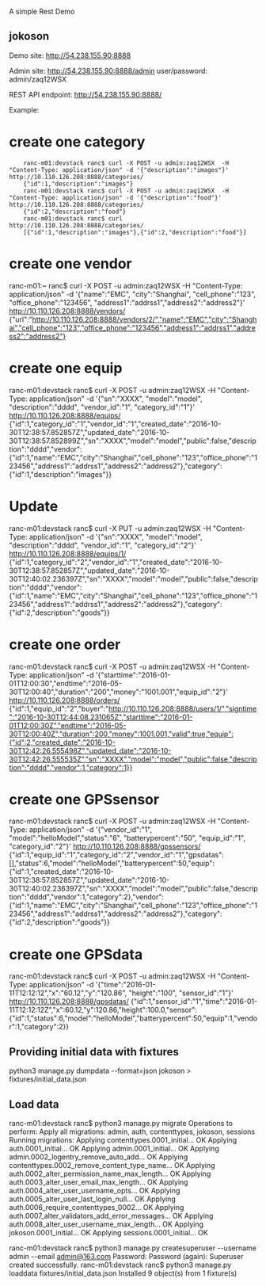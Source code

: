 A simple Rest Demo
## jokoson

Demo site: http://54.238.155.90:8888

Admin site: http://54.238.155.90:8888/admin
user/password: admin/zaq12WSX

REST API endpoint:
http://54.238.155.90:8888/

Example:


# create one category
        ranc-m01:devstack ranc$ curl -X POST -u admin:zaq12WSX  -H "Content-Type: application/json" -d '{"description":"images"}' http://10.110.126.208:8888/categories/
        {"id":1,"description":"images"}
        ranc-m01:devstack ranc$ curl -X POST -u admin:zaq12WSX  -H "Content-Type: application/json" -d '{"description":"food"}' http://10.110.126.208:8888/categories/
        {"id":2,"description":"food"}
        ranc-m01:devstack ranc$ curl http://10.110.126.208:8888/categories/
        [{"id":1,"description":"images"},{"id":2,"description":"food"}]

# create one vendor
ranc-m01:~ ranc$ curl -X POST -u admin:zaq12WSX  -H "Content-Type: application/json"  -d '{"name":"EMC", "city":"Shanghai", "cell_phone":"123", "office_phone":"123456", "address1":"addrss1","address2":"address2"}' http://10.110.126.208:8888/vendors/
{"url":"http://10.110.126.208:8888/vendors/2/","name":"EMC","city":"Shanghai","cell_phone":"123","office_phone":"123456","address1":"addrss1","address2":"address2"}

# create one equip
ranc-m01:devstack ranc$ curl -X POST -u admin:zaq12WSX  -H "Content-Type: application/json" -d '{"sn":"XXXX", "model":"model", "description":"dddd", "vendor_id":"1", "category_id":"1"}' http://10.110.126.208:8888/equips/
{"id":1,"category_id":"1","vendor_id":"1","created_date":"2016-10-30T12:38:57.852857Z","updated_date":"2016-10-30T12:38:57.852899Z","sn":"XXXX","model":"model","public":false,"description":"dddd","vendor":{"id":1,"name":"EMC","city":"Shanghai","cell_phone":"123","office_phone":"123456","address1":"addrss1","address2":"address2"},"category":{"id":1,"description":"images"}}

# Update
ranc-m01:devstack ranc$ curl -X PUT -u admin:zaq12WSX  -H "Content-Type: application/json" -d '{"sn":"XXXX", "model":"model", "description":"dddd", "vendor_id":"1", "category_id":"2"}' http://10.110.126.208:8888/equips/1/
{"id":1,"category_id":"2","vendor_id":"1","created_date":"2016-10-30T12:38:57.852857Z","updated_date":"2016-10-30T12:40:02.236397Z","sn":"XXXX","model":"model","public":false,"description":"dddd","vendor":{"id":1,"name":"EMC","city":"Shanghai","cell_phone":"123","office_phone":"123456","address1":"addrss1","address2":"address2"},"category":{"id":2,"description":"goods"}}

# create one order
ranc-m01:devstack ranc$ curl -X POST -u admin:zaq12WSX  -H "Content-Type: application/json" -d '{"starttime":"2016-01-01T12:00:30","endtime":"2016-05-30T12:00:40","duration":"200","money":"1001.001","equip_id":"2"}'  http://10.110.126.208:8888/orders/
{"id":1,"equip_id":"2","buyer":"http://10.110.126.208:8888/users/1/","signtime":"2016-10-30T12:44:08.231065Z","starttime":"2016-01-01T12:00:30Z","endtime":"2016-05-30T12:00:40Z","duration":200,"money":1001.001,"valid":true,"equip":{"id":2,"created_date":"2016-10-30T12:42:26.555498Z","updated_date":"2016-10-30T12:42:26.555535Z","sn":"XXXX","model":"model","public":false,"description":"dddd","vendor":1,"category":1}}

# create one GPSsensor
ranc-m01:devstack ranc$ curl -X POST -u admin:zaq12WSX  -H "Content-Type: application/json" -d '{"vendor_id":"1", "model":"helloModel","status":"6", "batterypercent":"50", "equip_id":"1", "category_id":"2"}' http://10.110.126.208:8888/gpssensors/
{"id":1,"equip_id":"1","category_id":"2","vendor_id":"1","gpsdatas":[],"status":6,"model":"helloModel","batterypercent":50,"equip":{"id":1,"created_date":"2016-10-30T12:38:57.852857Z","updated_date":"2016-10-30T12:40:02.236397Z","sn":"XXXX","model":"model","public":false,"description":"dddd","vendor":1,"category":2},"vendor":{"id":1,"name":"EMC","city":"Shanghai","cell_phone":"123","office_phone":"123456","address1":"addrss1","address2":"address2"},"category":{"id":2,"description":"goods"}}

# create one GPSdata
ranc-m01:devstack ranc$ curl -X POST -u admin:zaq12WSX  -H "Content-Type: application/json" -d '{"time":"2016-01-11T12:12:12","x":"60.12","y":"120.86", "height":"100", "sensor_id":"1"}' http://10.110.126.208:8888/gpsdatas/
{"id":1,"sensor_id":"1","time":"2016-01-11T12:12:12Z","x":60.12,"y":120.86,"height":100.0,"sensor":{"id":1,"status":6,"model":"helloModel","batterypercent":50,"equip":1,"vendor":1,"category":2}}


## Providing initial data with fixtures

python3 manage.py dumpdata --format=json jokoson > fixtures/initial_data.json

## Load data

ranc-m01:devstack ranc$ python3 manage.py migrate
Operations to perform:
  Apply all migrations: admin, auth, contenttypes, jokoson, sessions
Running migrations:
  Applying contenttypes.0001_initial... OK
  Applying auth.0001_initial... OK
  Applying admin.0001_initial... OK
  Applying admin.0002_logentry_remove_auto_add... OK
  Applying contenttypes.0002_remove_content_type_name... OK
  Applying auth.0002_alter_permission_name_max_length... OK
  Applying auth.0003_alter_user_email_max_length... OK
  Applying auth.0004_alter_user_username_opts... OK
  Applying auth.0005_alter_user_last_login_null... OK
  Applying auth.0006_require_contenttypes_0002... OK
  Applying auth.0007_alter_validators_add_error_messages... OK
  Applying auth.0008_alter_user_username_max_length... OK
  Applying jokoson.0001_initial... OK
  Applying sessions.0001_initial... OK

ranc-m01:devstack ranc$ python3 manage.py createsuperuser --username admin --email admin@163.com
Password:
Password (again):
Superuser created successfully.
ranc-m01:devstack ranc$ python3 manage.py loaddata fixtures/initial_data.json
Installed 9 object(s) from 1 fixture(s)
